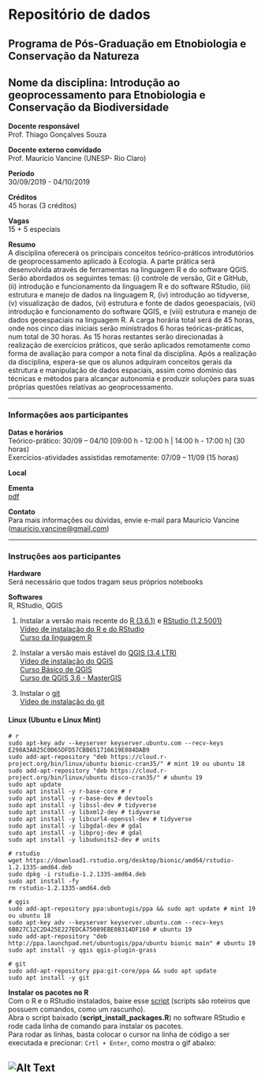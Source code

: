 # Repositório de dados

## Programa de Pós-Graduação em Etnobiologia e Conservação da Natureza

## Nome da disciplina: Introdução ao geoprocessamento para Etnobiologia e Conservação da Biodiversidade 

**Docente responsável** <br>
Prof. Thiago Gonçalves Souza

**Docente externo convidado** <br>
Prof. Maurício Vancine (UNESP- Rio Claro)

**Período** <br>
30/09/2019 - 04/10/2019

**Créditos** <br>
45 horas (3 créditos)

**Vagas** <br>
15 + 5 especiais

**Resumo** <br>
A disciplina oferecerá os principais conceitos teórico-práticos introdutórios de geoprocessamento aplicado à Ecologia. A parte prática será desenvolvida através de ferramentas na linguagem R e do software QGIS. Serão abordados os seguintes temas: (i) controle de versão, Git e GitHub, (ii) introdução e funcionamento da linguagem R e do software RStudio, (iii) estrutura e manejo de dados na linguagem R, (iv) introdução ao tidyverse, (v) visualização de dados, (vi) estrutura e fonte de dados geoespaciais, (vii) introdução e funcionamento do software QGIS, e (viii) estrutura e manejo de dados geoespaciais na linguagem R. A carga horária total será de 45 horas, onde nos cinco dias iniciais serão ministrados 6 horas teóricas-práticas, num total de 30 horas. As 15 horas restantes serão direcionadas à realização de exercícios práticos, que serão aplicados remotamente como forma de avaliação para compor a nota final da disciplina. Após a realização da disciplina, espera-se que os alunos adquiram conceitos gerais da estrutura e manipulação de dados espaciais, assim como domínio das técnicas e métodos para alcançar autonomia e produzir soluções para suas próprias questões relativas ao geoprocessamento.

---

### Informações aos participantes

**Datas e horários** <br>
Teórico-prático: 30/09 – 04/10 [09:00 h - 12:00 h | 14:00 h - 17:00 h] (30 horas) <br>
Exercícios-atividades assistidas remotamente: 07/09 – 11/09 (15 horas)

**Local** <br>

**Ementa** <br> 
[pdf](https://github.com/mauriciovancine/disciplina-geoprocessamento/blob/master/00_ementa/ementa.pdf)

**Contato** <br>
Para mais informações ou dúvidas, envie e-mail para Maurício Vancine (mauricio.vancine@gmail.com)

---

### Instruções aos participantes

**Hardware** <br>
Será necessário que todos tragam seus próprios notebooks

**Softwares**<br>
R, RStudio, QGIS <br>

1. Instalar a versão mais recente do [R (3.6.1)](https://www.r-project.org) e [RStudio (1.2.5001)](https://www.rstudio.com) <br>
[Vídeo de instalação do R e do RStudio](https://youtu.be/l1bWvZMNMCM) <br>
[Curso da linguagem R](https://www.youtube.com/playlist?list=PLucm8g_ezqNq0RMHvzZ8M32xhopFhmsr6)

2. Instalar a versão mais estável do [QGIS (3.4 LTR)](https://qgis.org/pt_BR/site) <br>
[Vídeo de instalação do QGIS](https://youtu.be/QjhCkX2sVI4) <br>
[Curso Básico de QGIS](https://www.youtube.com/playlist?list=PLRrETkwtvTrMEeicAyYABdNwPpnzZdw5q) <br>
[Curso de QGIS 3.6 - MasterGIS](https://www.youtube.com/watch?v=anSaq5pbCpk&list=PLjHRAtOKOOLhHyQHUXBCfSqOWHFJZ1Pnf)

3. Instalar o [git](https://git-scm.com/downloads) <br>
[Vídeo de instalação do git](https://youtu.be/QSfHNEiBd2k) <br>

#### Linux (Ubuntu e Linux Mint)
```
# r
sudo apt-key adv --keyserver keyserver.ubuntu.com --recv-keys E298A3A825C0D65DFD57CBB651716619E084DAB9
sudo add-apt-repository "deb https://cloud.r-project.org/bin/linux/ubuntu bionic-cran35/" # mint 19 ou ubuntu 18
sudo add-apt-repository "deb https://cloud.r-project.org/bin/linux/ubuntu disco-cran35/" # ubuntu 19
sudo apt update
sudo apt install -y r-base-core # r
sudo apt install -y r-base-dev # devtools
sudo apt install -y libssl-dev # tidyverse
sudo apt install -y libxml2-dev # tidyverse
sudo apt install -y libcurl4-openssl-dev # tidyverse
sudo apt install -y libgdal-dev # gdal
sudo apt install -y libproj-dev # gdal
sudo apt install -y libudunits2-dev # units

# rstudio
wget https://download1.rstudio.org/desktop/bionic/amd64/rstudio-1.2.1335-amd64.deb
sudo dpkg -i rstudio-1.2.1335-amd64.deb
sudo apt install -fy
rm rstudio-1.2.1335-amd64.deb

# qgis
sudo add-apt-repository ppa:ubuntugis/ppa && sudo apt update # mint 19 ou ubuntu 18
sudo apt-key adv --keyserver keyserver.ubuntu.com --recv-keys 6B827C12C2D425E227EDCA75089EBE08314DF160 # ubuntu 19
sudo add-apt-repository "deb http://ppa.launchpad.net/ubuntugis/ppa/ubuntu bionic main" # ubuntu 19
sudo apt install -y qgis qgis-plugin-grass

# git
sudo add-apt-repository ppa:git-core/ppa && sudo apt update
sudo apt install -y git

```

**Instalar os pacotes no R** <br>
Com o R e o RStudio instalados, baixe esse [script](https://github.com/mauriciovancine/disciplina-geoprocessamento/blob/master/02_scripts/script_install_packages.R) (scripts são roteiros que possuem comandos, como um rascunho). <br>
Abra o script baixado (**script_install_packages.R**) no software RStudio e rode cada linha de comando para instalar os pacotes. <br>
Para rodar as linhas, basta colocar o cursor na linha de código a ser executada e precionar: `Crtl + Enter`, como mostra o gif abaixo:

![Alt Text](https://appsilon.com/wp-content/uploads/2019/03/blog_code_execution_optimized.gif)
---
